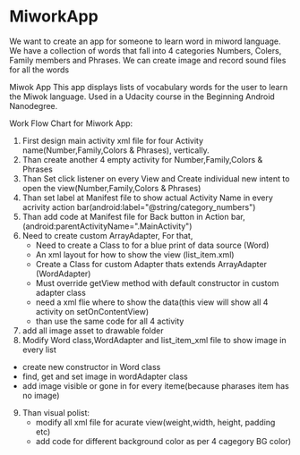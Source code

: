 # MiworkApp
We want to create an app for someone to learn word in miword language. We have a collection of words that fall into 4 categories Numbers, Colers, Family members and Phrases. We can create image and record sound files for all the words

Miwok App
This app displays lists of vocabulary words for the user to learn the Miwok language. Used in a Udacity course in the Beginning Android Nanodegree.

Work Flow Chart for Miwork App:
1. First design main activity xml file for four Activity name(Number,Family,Colors & Phrases), vertically.
2. Than create another 4 empty activity for Number,Family,Colors & Phrases
3. Than Set  click listener on every View and Create individual new intent to open the view(Number,Family,Colors & Phrases)
4. Than set label at Manifest file to show actual Activity Name in every acrivity action bar(android:label="@string/category_numbers")
5. Than add code at Manifest file for Back button in Action bar,(android:parentActivityName=".MainActivity")
6. Need to create custom ArrayAdapter, For that,
    * Need to create a Class to for a blue print of data source (Word)
    * An xml layout for how to show the view (list_item.xml)
    * Create a Class for custom Adapter thats extends ArrayAdapter (WordAdapter)
    * Must override getView method with default constructor in custom adapter class
    * need a xml flie where to show the data(this view will show all 4 activity on setOnContentView)
    * than use the same code for all 4 activity
 7. add all image asset to drawable folder
 8. Modify Word class,WordAdapter and list_item_xml file to show image in every list
   * create new constructor in Word class
   * find, get and set image in wordAdapter class
   * add image visible or gone in for every iteme(because pharases item has no image)
 9. Than visual polist:
      * modify all xml file for acurate view(weight,width, height, padding etc)
      * add code for different background color as per 4 cagegory BG color)


